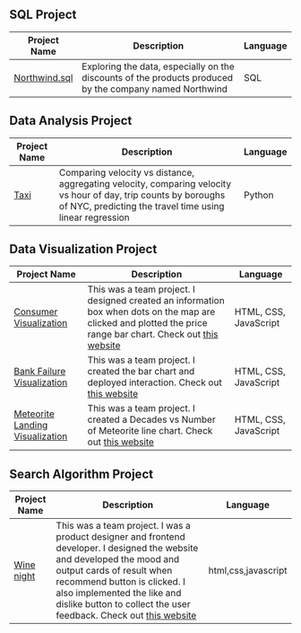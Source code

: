 <h2>SQL Project</h2>
<table>
  <thead>
    <tr>
      <th>Project Name</th>
      <th>Description</th>
      <th>Language</th>
    </tr>
  </thead>
  <tbody>
    <tr>
      <td><a href="https://github.com/jeeyoonkim/sql-projects/blob/master/Northwind.sql">Northwind.sql</a></td>
      <td>Exploring the data, especially on the discounts of the products produced by the company named Northwind</td>
      <td>SQL</td>
    </tr>
  </tbody>
</table>

<h2>Data Analysis Project</h2>
<table>
  <thead>
    <tr>
      <th>Project Name</th>
      <th>Description</th>
      <th>Language</th>
    </tr>
  </thead>
  <tbody>
    <tr>
      <td><a href="https://github.com/jeeyoonkim/taxi-data-analysis">Taxi</a></td>
      <td>Comparing velocity vs distance, aggregating velocity, comparing velocity vs hour of day, trip counts by boroughs of NYC, predicting the travel time using linear regression</td>
      <td>Python</td>
    </tr>
  </tbody>
</table>

<h2>Data Visualization Project</h2>
<table>
  <thead>
    <tr>
      <th>Project Name</th>
      <th>Description</th>
      <th>Language</th>
    </tr>
  </thead>
  <tbody>
    <tr>
      <td><a href="https://github.com/jeeyoonkim/consumer-visualization">Consumer Visualization</a></td>
      <td>This was a team project. I designed created an information box when dots on the map are clicked and plotted the price range bar chart. Check out <a href="https://pittsburg-houses.onrender.com/">this website</a></td>
      <td>HTML, CSS, JavaScript</td>
    </tr>
    <tr>
      <td><a href="https://github.com/jeeyoonkim/bank-failures-visualization">Bank Failure Visualization</a></td>
      <td>This was a team project. I created the bar chart and deployed interaction. Check out <a href="https://bank-failures-visualization.onrender.com/">this website</a></td>
      <td>HTML, CSS, JavaScript</td>
    </tr>
    <tr>
      <td><a href="https://github.com/jeeyoonkim/meteorite-landings-visualization">Meteorite Landing Visualization</a></td>
      <td>This was a team project. I created a Decades vs Number of Meteorite line chart. Check out <a href="https://meteorite-landings-visualization.onrender.com/">this website</a></td>
      <td>HTML, CSS, JavaScript</td>
    </tr>
  </tbody>
</table>

<h2>Search Algorithm Project</h2>
<table>
  <thead>
    <tr>
      <th>Project Name</th>
      <th>Description</th>
      <th>Language</th>
    </tr>
  </thead>
  <tbody>
    <tr>
      <td><a href="https://github.com/jeeyoonkim/winenight">Wine night</a></td>
      <td>This was a team project. I was a product designer and frontend developer. I designed the website and developed the mood and output cards of result when recommend button is clicked. I also implemented the like and dislike button to collect the user feedback. Check out <a href="http://4300showcase.infosci.cornell.edu:4520/">this website</a></td>
      <td>html,css,javascript</td>
    </tr>
  </tbody>
</table>
